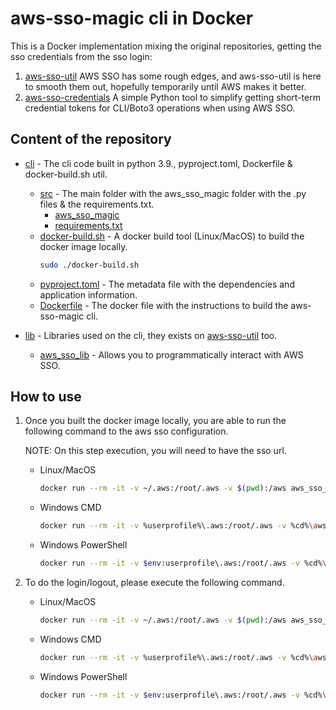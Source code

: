 # aws-sso-magic cli in Docker

This is a Docker implementation mixing the original repositories, getting the sso credentials from the sso login:

1. [aws-sso-util](https://github.com/benkehoe/aws-sso-util) AWS SSO has some rough edges, and aws-sso-util is here to smooth them out, hopefully temporarily until AWS makes it better.
2. [aws-sso-credentials](https://github.com/NeilJed/aws-sso-credentials) A simple Python tool to simplify getting short-term credential tokens for CLI/Boto3 operations when using AWS SSO.

## Content of the repository

- [cli](cli) - The cli code built in python 3.9., pyproject.toml, Dockerfile & docker-build.sh util.
    - [src](cli/src) - The main folder with the aws_sso_magic folder with the .py files & the requirements.txt.
        - [aws_sso_magic](cli/src/aws_sso_magic)
        - [requirements.txt](cli/src/requirements.txt)
    - [docker-build.sh](cli/docker-build.sh) - A docker build tool (Linux/MacOS) to build the docker image locally.
        ```bash
        sudo ./docker-build.sh
        ```
    - [pyproject.toml](cli/pyproject.toml) - The metadata file with the dependencies and application information.    
    - [Dockerfile](cli/Dockerfile) - The docker file with the instructions to build the aws-sso-magic cli.

- [lib](lib) - Libraries used on the cli, they exists on [aws-sso-util](https://github.com/benkehoe/aws-sso-util) too.
    - [aws_sso_lib](lib/aws_sso_lib) - Allows you to programmatically interact with AWS SSO.

## How to use

1. Once you built the docker image locally, you are able to run the following command to the aws sso configuration.

    NOTE: On this step execution, you will need to have the sso url.

    - Linux/MacOS
        ```bash
        docker run --rm -it -v ~/.aws:/root/.aws -v $(pwd):/aws aws_sso_magic aws-sso-magic configure
        ```
    - Windows CMD
        ```bash
        docker run --rm -it -v %userprofile%\.aws:/root/.aws -v %cd%\aws aws_sso_magic configure
        ```
    - Windows PowerShell
        ```bash
        docker run --rm -it -v $env:userprofile\.aws:/root/.aws -v %cd%\aws aws_sso_magic configure
        ```         

2. To do the login/logout, please execute the following command.
    - Linux/MacOS
        ```bash
        docker run --rm -it -v ~/.aws:/root/.aws -v $(pwd):/aws aws_sso_magic aws-sso-magic login
        ```
    - Windows CMD
        ```bash
        docker run --rm -it -v %userprofile%\.aws:/root/.aws -v %cd%\aws aws_sso_magic login
        ```
    - Windows PowerShell
        ```bash
        docker run --rm -it -v $env:userprofile\.aws:/root/.aws -v %cd%\aws aws_sso_magic login
        ```  